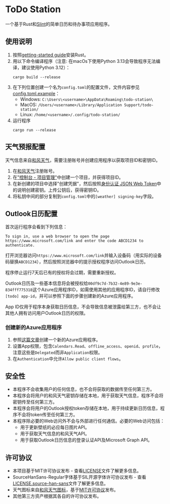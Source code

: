 # ToDo Station

一个基于Rust和[Slint](https://slint.dev/)的简单日历和待办事项应用程序。

## 使用说明

1. 按照[getting-started guide](https://www.rust-lang.org/learn/get-started)安装Rust。
2. 用以下命令编译程序（注意: 在macOs下使用Python 3.13会导致程序无法编译，建议使用Python 3.12）：
    ```
    cargo build --release
    ```
3. 在下列位置创建一个名为`config.toml`的配置文件，文件内容参见[config.toml.example](config.toml.example)：
    * Windows: `C:\Users\<username>\AppData\Roaming\todo-station\`
    * MacOS: `/Users/<username>/Library/Application Support/todo-station/`
    * Linux: `/home/<username>/.config/todo-station/`
4. 运行程序
    ```
    cargo run --release
    ```

## 天气预报配置

天气信息来自[和风天气](https://www.qweather.com/)，需要注册账号并创建应用程序以获取项目ID和密钥ID。

1. 在[和风天气](https://id.qweather.com/#/login)注册账号。
2. 在["控制台 - 项目管理"](https://dev.qweather.com/docs/configuration/project-and-key/)中创建一个项目，并获得项目ID。
3. 在新创建的项目中选择"创建凭据"，然后按照[身份认证 JSON Web Token](https://dev.qweather.com/docs/authentication/jwt/)中的说明创建密钥。上传公钥后，获得密钥ID。
4. 将私钥中间的部分复制到`config.toml`中的`[weather] signing-key`字段。

## Outlook日历配置

首次运行程序会看到下列信息：
```
To sign in, use a web browser to open the page https://www.microsoft.com/link and enter the code ABCD1234 to authenticate.
```
打开浏览器访问`https://www.microsoft.com/link`并输入设备码（用实际的设备码替换`ABCD1234`），然后按照浏览器中的提示授权程序访问Outlook日历。

程序停止运行7天后已有的授权将会过期，需要重新授权。

Outlook日历及一些基本信息将会被授权给`00df9c7d-7b32-4e89-9e3e-834fff775318`这个Azure应用程序ID，如需使用其他的应用程序ID，请自行修改`[todo] app-id`，并可以参照下面的步骤创建新的Azure应用程序。

App ID仅用于程序本身获取日历信息，不会导致信息被泄露给第三方，也不会让其他人拥有访问用户Outlook日历的权限。

### 创建新的Azure应用程序

1. 参照[这篇文章](https://docs.microsoft.com/zh-cn/azure/active-directory/develop/quickstart-register-app)创建一个新的Azure应用程序。
2. 设置App权限，包含`Calendars.Read`、`offline_access`、`openid`、`profile`，注意这些是`Delegated`而非`Application`权限。
3. 在`Authentication`中允许`Allow public client flows`。

## 安全性

* 本程序不会收集用户的任何信息，也不会将获取的数据传至任何第三方。
* 本程序会将用户的和风天气密钥存储在本地，用于获取天气信息，程序不会将密钥传至任何第三方。
* 本程序会将用户的Outlook授权token存储在本地，用于持续更新日历信息，程序不会将token传至任何第三方。
* 本程序除必要的Web访问外不会与外部进行任何通信。必要的Web访问包括：
    * 用于更新壁纸的必应每日图片API。
    * 用于获取天气信息的和风天气API。
    * 用于获取Outlook日历信息的登录认证API及Microsoft Graph API。

## 许可协议

* 本项目基于MIT许可协议发布 - 查看[LICENSE](LICENSE)文件了解更多信息。
* SourceHanSans-Regular字体基于SIL开源字体许可协议发布 - 查看[LICENSE.source-han-sans](LICENSE.source-han-sans)文件了解更多信息。
* 天气图标来自[和风天气图标](https://github.com/qwd/Icons)，基于[MIT许可协议](https://github.com/qwd/Icons/blob/main/LICENSE)发布。
* 其他第三方资产根据其各自的许可协议发布。
